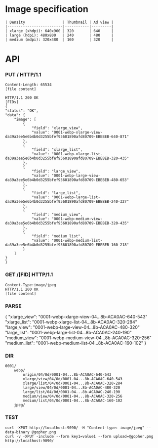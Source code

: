 # Image specification

    | Density                 | Thumbnail | Ad view |
    |-------------------------|-----------|---------|
    | xlarge (xhdpi): 640x960 | 320       | 640     |
    | large (hdpi): 480x800   | 240       | 480     |
    | medium (mdpi): 320x480  | 160       | 320     |


# API

### PUT / HTTP/1.1
	
    Content-Length: 65534
    [file content]
    
    HTTP/1.1 200 OK
    [FIDs]
    {
    "status": "OK",
    "data": {
        "image": [
            {
                "field": "xlarge_view",
                "value": "0001-webp-xlarge-view-da39a3ee5e6b4b0d3255bfef95601890afd80709-EBEBEB-640-871"
            },
            {
                "field": "xlarge_list",
                "value": "0001-webp-xlarge-list-da39a3ee5e6b4b0d3255bfef95601890afd80709-EBEBEB-320-435"
            },
            {
                "field": "large_view",
                "value": "0001-webp-large-view-da39a3ee5e6b4b0d3255bfef95601890afd80709-EBEBEB-480-653"
            },
            {
                "field": "large_list",
                "value": "0001-webp-large-list-da39a3ee5e6b4b0d3255bfef95601890afd80709-EBEBEB-240-327"
            },
            {
                "field": "medium_view",
                "value": "0001-webp-medium-view-da39a3ee5e6b4b0d3255bfef95601890afd80709-EBEBEB-320-435"
            },
            {
                "field": "medium_list",
                "value": "0001-webp-medium-list-da39a3ee5e6b4b0d3255bfef95601890afd80709-EBEBEB-160-218"
            }
        ]
    }
    }

### GET /[FID] HTTP/1.1

	Content-Type:image/jpeg
	HTTP/1.1 200 OK
	[file content]


### PARSE
{
	"xlarge_view": "0001-webp-xlarge-view-04...8b-ACA0AC-640-543"
	"xlarge_list": "0001-webp-xlarge-list-04...8b-ACA0AC-320-284"
	"large_view": "0001-webp-large-view-04...8b-ACA0AC-480-320"
	"large_list": "0001-webp-large-list-04...8b-ACA0AC-240-190"
	"medium_view": "0001-webp-medium-view-04...8b-ACA0AC-320-256"
	"medium_list": "0001-webp-medium-list-04...8b-ACA0AC-160-102"
}

### DIR
     
	0001/
	    webp/
	        origin/04/0d/0001-04...8b-ACA0AC-640-543
	        xlarge/view/04/0d/0001-04...8b-ACA0AC-640-543
	        xlarge/list/04/0d/0001-04...8b-ACA0AC-320-284
	        large/view/04/0d/0001-04...8b-ACA0AC-480-320
	        large/list/04/0d/0001-04...8b-ACA0AC-240-190
	        medium/view/04/0d/0001-04...8b-ACA0AC-320-256
	        medium/list/04/0d/0001-04...8b-ACA0AC-160-102
        jpeg/

### TEST

	curl -XPUT http://localhost:9090/ -H "Content-type: image/jpeg" --data-binary @gopher.png
	curl -v -XPUT -include --form key1=value1 --form upload=@gopher.png http://localhost:9090/

